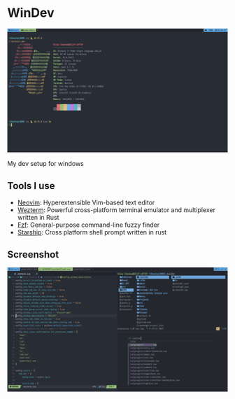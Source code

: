 # WinDev
![wezterm](https://github.com/TechnicalDC/WinDev/blob/main/images/2023-10-23_18-04.png)

My dev setup for windows

## Tools I use

- [Neovim](https://neovim.io/): Hyperextensible Vim-based text editor
- [Wezterm](https://wezfurlong.org/wezterm/index.html): Powerful cross-platform terminal emulator and multiplexer written in Rust
- [Fzf](https://github.com/junegunn/fzf): General-purpose command-line fuzzy finder
- [Starship](https://starship.rs/): Cross platform shell prompt written in rust

## Screenshot
![wezterm](https://github.com/TechnicalDC/WinDev/blob/main/images/2023-10-16_18-43.png)
